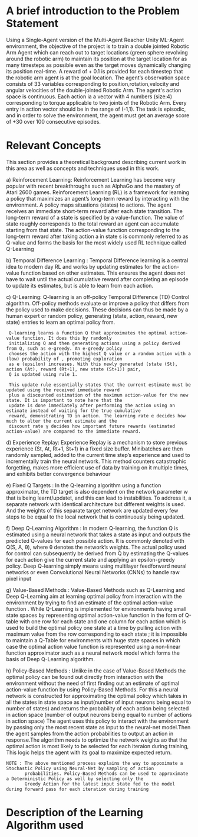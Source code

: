 # A brief introduction to the Problem Statement
  Using a Single-Agent version of the Multi-Agent Reacher Unity ML-Agent environment, the objective of the project is to train a double     jointed Robotic Arm Agent which can reach out to target locations (green sphere revolving around the robotic arm) to maintain its         position at the target location for as many timesteps as possible even as the target moves dynamically changing its position real-time.
  A reward of + 0.1 is provided for each timestep that the robotic arm agent is at the goal location. The agent’s observation space         consists of 33 variables corresponding to position,rotation,velocity and angular velocities of the double-jointed Robotic Arm.
  The agent's action space is continuous. Each action ia a vector with 4 numbers (size:4) corresponding to torque applicable to two
  joints of the Robotic Arm. Every entry in action vector should be in the range of (-1,1). The task is episodic, and in order to solve     the environment, the agent must get an average score of +30 over 100 consecutive episodes.
  
# Relevant Concepts 
  This section provides a theoretical background describing current work in this area as well as concepts
  and techniques used in this work.
  
  a) Reinforcement Learning:
     Reinforcement Learning has become very popular with recent breakthroughs such as AlphaGo
     and the mastery of Atari 2600 games. Reinforcement Learning (RL) is a framework for learning
     a policy that maximizes an agent’s long-term reward by interacting with the environment. A policy
     maps situations (states) to actions. The agent receives an immediate short-term reward after each state
     transition. The long-term reward of a state is specified by a value-function. The value of state roughly
     corresponds to the total reward an agent can accumulate starting from that state. The action-value
     function corresponding to the long-term reward after taking action a in state s is commonly referred
     to as Q-value and forms the basis for the most widely used RL technique called Q-Learning
 
  b) Temporal Difference Learning :
     Temporal Difference learning is a central idea to modern day RL and works by updating estimates for the 
     action-value function based on other estimates. This ensures the agent does not have to wait until the 
     actual cumulative reward after completing an episode to update its estimates, but is able to learn from 
     each action.
      
  c) Q-Learning:
     Q-learning is an off-policy Temporal Difference (TD) Control algorithm. Off-policy methods evaluate
     or improve a policy that differs from the policy used to make decisions. These decisions can thus be
     made by a human expert or random policy, generating (state, action, reward, new state) entries to
     learn an optimal policy from.
     
     Q-learning learns a function Q that approximates the optimal action-value function. It does this by randomly 
     initializing Q and then generating actions using a policy derived from Q, such as e-greedy. An e-greedy policy 
     chooses the action with the highest Q value or a random action with a (low) probability of , promoting exploration 
     as e (epsilon) increases. With this newly generated (state (St), action (At), reward (Rt+1), new state (St+1)) pair,
     Q is updated using rule 1.
     
     This update rule essentially states that the current estimate must be updated using the received immediate reward 
     plus a discounted estimation of the maximum action-value for the new state. It is important to note here that the 
     update is done immediately after performing the action using an estimate instead of waiting for the true cumulative
     reward, demonstrating TD in action. The learning rate α decides how much to alter the current estimate and the
     discount rate γ decides how important future rewards (estimated action-value) are compared to the immediate reward.
     
 d) Experience Replay:
    Experience Replay is a mechanism to store previous experience (St, At, Rt+1, St+1) in a fixed size buffer. 
    Minibatches are then randomly sampled, added to the current time step’s experience and used to incrementally 
    train the neural network. This method counters catastrophic forgetting, makes more efficient use of data by 
    training on it multiple times, and exhibits better convergence behaviour
    
 e) Fixed Q Targets :
    In the Q-learning algorithm using a function approximator, the TD target is also dependent on the network parameter w that is           being learnt/updatet, and this can lead to instabilities. To address it, a separate network with identical architecture but             different weights is used. And the weights of this separate target network are updated every few steps to be equal to the local         network that is continuously being updated.
    
 f) Deep Q-Learning Algorithm :
    In modern Q-learning, the function Q is estimated using a neural network that takes a state as input
    and outputs the predicted Q-values for each possible action. It is commonly denoted with Q(S, A, θ),
    where θ denotes the network’s weights. The actual policy used for control can subsequently be
    derived from Q by estimating the Q-values for each action give the current state and applying an
    epsilon-greedy policy. Deep Q-learning simply means using multilayer feedforward neural networks or even
    Convolutional Neural Networks (CNNs) to handle raw pixel input
    
 g) Value-Based Methods :
    Value-Based Methods such as Q-Learning and Deep Q-Learning aim at learning optimal policy from interaction with the environment
    by trying to find an estimate of the optimal action-value function . While Q-Learning is implemented for environments having small       state spaces by representing optimal action-value function in the form of Q-table with one row for each state and one column for         each action which is used to build the optimal policy one state at a time by pulling action with maximum value from the row             corresponding to each state ; it is impossible to maintain a Q-Table for environments with huge state spaces in which case the           optimal action value function is represented using a non-linear function approximator such as a neural network model which forms
    the basis of Deep Q-Learning algorithm. 
    
 h) Policy-Based Methods :
    Unlike in the case of Value-Based Methods the optimal policy can be found out directly from interaction with the environment without
    the need of first finding out an estimate of optimal action-value function by using Policy-Based Methods. For this a neural network
    is constructed for approximating the optimal policy which takes in all the states in state space as input(number of input neurons       being equal to number of states) and returns the probability of each action being selected in action space (number of output neurons     being equal to number of actions in action space) The agent uses this policy to interact with the environment by passing only the       most recent state as input to the neural-net model.Then the agent samples from the action probabilities to output an action in           response.The algorithm needs to optimize the network weights ao that the optimal action is most likely to be selected for each 
    iteraion during training, This logic helps the agent with its goal to maximize expected return.
    
    NOTE : The above mentioned process explains the way to appoximate a Stochastic Policy using Neural-Net by sampling of action
           probabilities. Policy-Based Methods can be used to approximate a Deterministic Policy as well by selecting only the
           Greedy Action for the latest input state fed to the model during forward pass for each iteration during training
    

# Description of the Learning Algorithm used  
